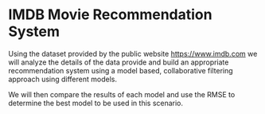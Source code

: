 # IMDB Movie Recommendation System

Using the dataset provided by the public website https://www.imdb.com we will analyze the details of the data provide and build an appropriate recommendation system using a model based, collaborative filtering approach using different models.

We will then compare the results of each model and use the RMSE to determine the best model to be used in this scenario.